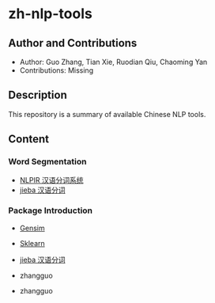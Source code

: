# zh-nlp-tools

## Author and Contributions
- Author: Guo Zhang, Tian Xie, Ruodian Qiu, Chaoming Yan
- Contributions: Missing

## Description
This repository is a summary of available Chinese NLP tools.


## Content

### Word Segmentation

- [NLPIR 汉语分词系统](http://ictclas.nlpir.org/)
- [jieba 汉语分词](https://github.com/fxsjy/jieba/)

### Package Introduction

- [Gensim](http://radimrehurek.com/gensim/index.html)
- [Sklearn](http://scikit-learn.org/stable/modules/linear_model.html)
- [jieba 汉语分词](https://github.com/fxsjy/jieba/)

- zhangguo

- zhangguo


